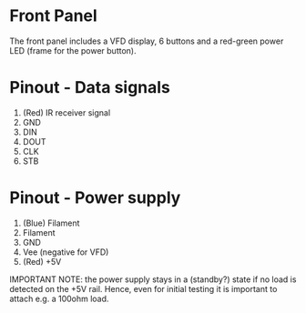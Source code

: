 # Front Panel
The front panel includes a VFD display, 6 buttons and a red-green power LED (frame for the power button).

# Pinout - Data signals

1. (Red) IR receiver signal
2. GND
3. DIN
4. DOUT
5. CLK
6. STB

# Pinout - Power supply

1. (Blue) Filament
2. Filament
3. GND
4. Vee (negative for VFD)
5. (Red) +5V

IMPORTANT NOTE: the power supply stays in a (standby?) state if no load is detected on the +5V rail. Hence, even for initial testing it is important to attach e.g. a 100ohm load.
